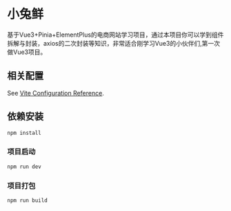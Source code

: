 # 小兔鲜

基于Vue3+Pinia+ElementPlus的电商网站学习项目，通过本项目你可以学到组件拆解与封装，axios的二次封装等知识，非常适合刚学习Vue3的小伙伴们,第一次做Vue3项目。

## 相关配置

See [Vite Configuration Reference](https://vitejs.dev/config/).

## 依赖安装

```sh
npm install
```

### 项目启动

```sh
npm run dev
```

### 项目打包

```sh
npm run build
```
